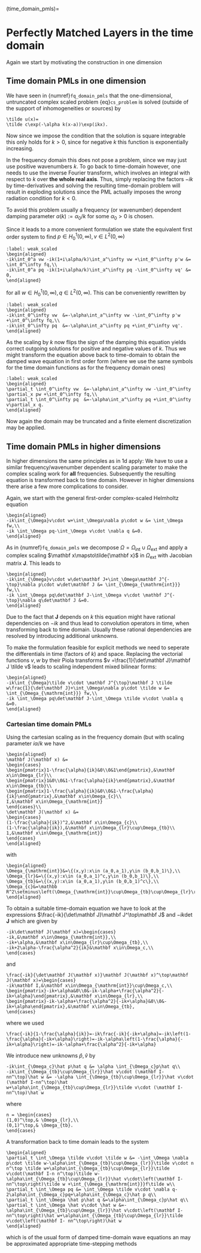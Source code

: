 (time_domain_pmls)=
# Perfectly Matched Layers in the time domain

Again we start by motivating the construction in one dimension

## Time domain PMLs in one dimension

We have seen in {numref}`fq_domain_pmls` that the one-dimensional, untruncated complex scaled problem {eq}`cs_problem` is solved (outside of the support of inhomogeneities or sources) by
```{math}
\tilde u(x)=
\tilde c\exp(-\alpha k(x-a))\exp(ikx).
```
Now since we impose the condition that the solution is square integrable this only holds for $k>0$, since for negative $k$ this function is exponentially increasing.

In the frequency domain this does not pose a problem, since we may just use positive wavenumbers $k$. To go back to time-domain however, one needs to use the inverse Fourier transform, which involves an integral with respect to $k$ over **the whole real axis**. Thus, simply replacing the factors $-ik$ by time-derivatives and solving the resulting time-domain problem will result in exploding solutions since the PML actually imposes the *wrong* radiation condition for $k<0$.

To avoid this problem usually a frequency (or wavenumber) dependent damping parameter $\alpha(k):=\alpha_0/k$ for some $\alpha_0>0$ is chosen.

Since it leads to a more convenient formulation we state the equivalent first order system to find $p\in H^1_0(0,\infty), v\in L^2(0,\infty)$


```{math}
:label: weak_scaled
\begin{aligned}
-ik\int_0^a vw -ik(1+i\alpha/k)\int_a^\infty vw +\int_0^\infty p'w &= \int_0^\infty fq,\\
-ik\int_0^a pq -ik(1+i\alpha/k)\int_a^\infty pq -\int_0^\infty vq' &= 0,
\end{aligned}
```
for all $w\in H^1_0(0,\infty), q\in L^2(0,\infty)$. 
This can be conveniently rewritten by

```{math}
:label: weak_scaled
\begin{aligned}
-ik\int_0^\infty vw  &=-\alpha\int_a^\infty vw -\int_0^\infty p'w +\int_0^\infty fq,\\
-ik\int_0^\infty pq  &=-\alpha\int_a^\infty pq +\int_0^\infty vq'.
\end{aligned}
```
As the scaling by $k$ now flips the sign of the damping this equation yields correct outgoing solutions for positive and negative values of $k$.
Thus we might transform the equation above back to time-domain to obtain the damped wave equation in first order form (where we use the same symbols for the time domain functions as for the frequency domain ones) 

```{math}
:label: weak_scaled
\begin{aligned}
\partial_t \int_0^\infty vw  &=-\alpha\int_a^\infty vw -\int_0^\infty \partial_x pw +\int_0^\infty fq,\\
\partial_t \int_0^\infty pq  &=-\alpha\int_a^\infty pq +\int_0^\infty v\partial_x q.
\end{aligned}
```
Now again the domain may be truncated and a finite element discretization may be applied.


## Time domain PMLs in higher dimensions

In higher dimensions the same principles as in 1d apply: We have to use a similar frequency/wavenumber dependent scaling parameter to make the complex scaling work for **all** frequencies. Subsequently the resulting equation is transformed back to time domain. However in higher dimensions there arise a few more complications to consider. 

Again, we start with the general first-order complex-scaled Helmholtz equation
```{math}
\begin{aligned}
-ik\int_{\Omega}v\cdot w+\int_\Omega\nabla p\cdot w &= \int_\Omega fw,\\
-ik \int_\Omega pq-\int_\Omega v\cdot \nabla q &=0.
\end{aligned}
```

As in {numref}`fq_domain_pmls` we decompose $\Omega = \Omega_{\mathrm{int}}\cup\Omega_{\mathrm{ext}}$ and apply a complex scaling $\mathbf x\mapsto\tilde{\mathbf x}$ in $\Omega_{\mathrm{ext}}$ with Jacobian matrix $\mathbf J$. This leads to 
```{math}
\begin{aligned}
-ik\int_{\Omega}v\cdot w\det\mathbf J+\int_\Omega\mathbf J^{-\top}\nabla p\cdot w\det\mathbf J &= \int_{\Omega_{\mathrm{int}}} fw,\\
-ik \int_\Omega pq\det\mathbf J-\int_\Omega v\cdot \mathbf J^{-\top}\nabla q\det\mathbf J &=0.
\end{aligned}
```
Due to the fact that $\mathbf J$ depends on $k$ this equation might have rational dependencies on $-ik$ and thus lead to convolution operators in time, when transforming back to time domain. Usually these rational dependencies are resolved by introducing additional unknowns.


To make the formulation feasible for explicit methods we need to seperate the differentials in time (factors of $k$) and space. Replacing the vectorial functions $v,w$ by their Piola transforms $v =\frac{1}{\det\mathbf J}\mathbf J \tilde v$ leads to scaling independent mixed bilinear forms:
```{math}
\begin{aligned}
-ik\int_{\Omega}\tilde v\cdot \mathbf J^{\top}\mathbf J \tilde w\frac{1}{\det\mathbf J}+\int_\Omega\nabla p\cdot \tilde w &= \int_{\Omega_{\mathrm{int}}} fw,\\
-ik \int_\Omega pq\det\mathbf J-\int_\Omega \tilde v\cdot \nabla q &=0.
\end{aligned}
```

### Cartesian time domain PMLs

Using the cartesian scaling as in the frequency domain (but with scaling parameter $i\alpha/k$ we have
```{math}
\begin{aligned}
\mathbf J(\mathbf x) &=
\begin{cases}
\begin{pmatrix}1-\frac{\alpha}{ik}&0\\0&1\end{pmatrix},&\mathbf x\in\Omega_{lr}\\
\begin{pmatrix}1&0\\0&1-\frac{\alpha}{ik}\end{pmatrix},&\mathbf x\in\Omega_{tb}\\
\begin{pmatrix}1-\frac{\alpha}{ik}&0\\0&1-\frac{\alpha}{ik}\end{pmatrix},&\mathbf x\in\Omega_{c}\\
I,&\mathbf x\in\Omega_{\mathrm{int}}
\end{cases}\\
\det\mathbf J(\mathbf x) &=
\begin{cases}
(1-\frac{\alpha}{ik})^2,&\mathbf x\in\Omega_{c}\\
(1-\frac{\alpha}{ik}),&\mathbf x\in\Omega_{lr}\cup\Omega_{tb}\\
1,&\mathbf x\in\Omega_{\mathrm{int}}
\end{cases}
\end{aligned}
```
with 
```{math}
\begin{aligned}
\Omega_{\mathrm{int}}&=\{(x,y):x\in (a_0,a_1),y\in (b_0,b_1)\},\\
\Omega_{lr}&=\{(x,y):x\in (a_0,a_1)^c,y\in (b_0,b_1)\},\\
\Omega_{tb}&=\{(x,y):x\in (a_0,a_1),y\in (b_0,b_1)^c\},\\
\Omega_{c}&=\mathbb R^2\setminus\left(\Omega_{\mathrm{int}}\cup\Omega_{tb}\cup\Omega_{lr}\right).
\end{aligned}
```
To obtain a suitable time-domain equation we have to look at the expressions $\frac{-ik}{\det\mathbf J}\mathbf J^\top\mathbf J$ and $-ik\det\mathbf J$ which are given by

```{math}
-ik\det\mathbf J(\mathbf x)=\begin{cases}
-ik,&\mathbf x\in\Omega_{\mathrm{int}},\\
-ik+\alpha,&\mathbf x\in\Omega_{lr}\cup\Omega_{tb},\\
-ik+2\alpha-\frac{\alpha^2}{ik}&\mathbf x\in\Omega_c,\\
\end{cases}
```
 and
```{math}
\frac{-ik}{\det\mathbf J(\mathbf x)}\mathbf J(\mathbf x)^\top\mathbf J(\mathbf x)=\begin{cases}
-ik\mathbf I,&\mathbf x\in\Omega_{\mathrm{int}}\cup\Omega_c,\\
\begin{pmatrix}-ik+\alpha&0\\0&-ik-\alpha+\frac{\alpha^2}{-ik+\alpha}\end{pmatrix},&\mathbf x\in\Omega_{lr},\\
\begin{pmatrix}-ik-\alpha+\frac{\alpha^2}{-ik+\alpha}&0\\0&-ik+\alpha\end{pmatrix},&\mathbf x\in\Omega_{tb},
\end{cases}
```
where we used
```{math}
\frac{-ik}{1-\frac{\alpha}{ik}}=-ik\frac{-ik}{-ik+\alpha}=-ik\left(1-\frac{\alpha}{-ik+\alpha}\right)=-ik-\alpha\left(1-\frac{\alpha}{-ik+\alpha}\right)=-ik-\alpha+\frac{\alpha^2}{-ik+\alpha}
```
We introduce new unknowns $\hat p, \hat v$ by

```{math}
-ik\int_{\Omega_c}\hat p\hat q &= \alpha \int_{\Omega_c}p\hat q\\
-ik\int_{\Omega_{tb}\cup\Omega_{lr}}\hat v\cdot (\mathbf I-nn^\top)\hat w &= -\alpha \int_{\Omega_{tb}\cup\Omega_{lr}}\hat v\cdot (\mathbf I-nn^\top)\hat w+\alpha\int_{\Omega_{tb}\cup\Omega_{lr}}\tilde v\cdot (\mathbf I-nn^\top)\hat w
```
where 
```{math}
n = \begin{cases}
(1,0)^\top,& \Omega_{lr},\\
(0,1)^\top,& \Omega_{tb}.
\end{cases}
```

A transformation back to time domain leads to the system

```{math}
\begin{aligned}
\partial_t \int_\Omega \tilde v\cdot \tilde w &= -\int_\Omega \nabla p\cdot \tilde w-\alpha\int_{\Omega_{tb}\cup\Omega_{lr}}\tilde v\cdot n n^\top \tilde w+\alpha\int_{\Omega_{tb}\cup\Omega_{lr}}\tilde v\cdot(\mathbf I-n n^\top)\tilde w-\alpha\int_{\Omega_{tb}\cup\Omega_{lr}}\hat v\cdot\left(\mathbf I- nn^\top\right)\tilde w +\int_{\Omega_{\mathrm{int}}}f\tilde w\\
\partial_t \int_\Omega pq &= \int_\Omega \tilde v\cdot \nabla q-2\alpha\int_{\Omega_c}pq+\alpha\int_{\Omega_c}\hat p q\\
\partial_t \int_\Omega \hat p\hat q &=\alpha\int_{\Omega_c}p\hat q\\
\partial_t \int_\Omega \hat v\cdot \hat w &=-\alpha\int_{\Omega_{tb}\cup\Omega_{lr}}\hat v\cdot\left(\mathbf I- nn^\top\right)\hat w+\alpha\int_{\Omega_{tb}\cup\Omega_{lr}}\tilde v\cdot\left(\mathbf I- nn^\top\right)\hat w
\end{aligned}
```
which is of the usual form of damped time-domain wave equations an may be approximated appropriate time-stepping methods
